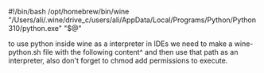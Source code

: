 #!/bin/bash
/opt/homebrew/bin/wine "/Users/ali/.wine/drive_c/users/ali/AppData/Local/Programs/Python/Python310/python.exe" "$@"



to use python inside wine as a interpreter in IDEs we need to make a wine-python.sh file with the following content^ and then use that path as an interpreter, also don't forget to chmod add permissions to execute.
